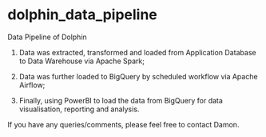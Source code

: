 # dolphin_data_pipeline
Data Pipeline of Dolphin

1. Data was extracted, transformed and loaded from Application Database to Data Warehouse via Apache Spark;

2. Data was further loaded to BigQuery by scheduled workflow via Apache Airflow;

3. Finally, using PowerBI to load the data from BigQuery for data visualisation, reporting and analysis.

If you have any queries/comments, please feel free to contact Damon.